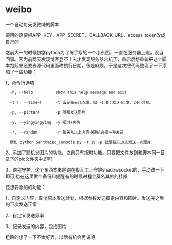 # weibo
一个自动每天发微博的脚本

要用的话要把APP_KEY，APP_SECRET，CALLBACK_URL，access_token改成自己的

之前大一的时候初学python为了练手写的一个小东西，一直在服务器上跑，没当回事。因为前两天发现博客登不上去才发现服务器宕机了，重启后想重新把这个脚本跑起来还要去源代码里面改执行日期，很是麻烦，于是这次把代码整理了一下添加了一些功能：

1、命令行选项

      -h, --help          show this help message and exit

      -t T, --time=T      -t 设定每天几点发。如 -t 8；默认4点发，24小时制。

      -p, --picture       -p 随机发送图片

      -y, --yingyingying  -y 报时+卖萌

      -r, --random        -r 每天从以上内容中随机选择一种发送

      例如 python SentWeiBo_Console.py -t 19 -p 就是每天19点发送一次图片
  
2、添加了随机发图片的功能，之前只有报时功能。只要把文件放到和脚本同一目录下的pic文件夹中即可

3、进程守护，这个东西本来是跑在搬瓦工上守护shadowsocket的，手动改一下即可,也在这里做个备份和提醒有的时候进程会莫名其妙的挂掉

还想要添加的功能：

1、自定义内容，取消原本发送计划，根据参数发送指定内容和图片。发送完之后的下次发送正常

2、自定义发送频率

3、记录发送的内容，包括图片

粗略的想了一下不太好弄，以后有机会再说吧
